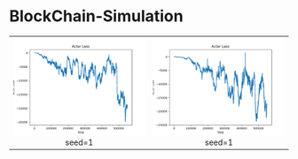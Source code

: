 # BlockChain-Simulation
<table>
    <tr>
        <td ><center><img src="https://github.com/318PowerProjection/BlockChain-Simulation/blob/main/Output/Graph/seed%3D1/actor_loss.png" >seed=1 </center></td>
        <td ><center><img src="https://github.com/318PowerProjection/BlockChain-Simulation/blob/main/Output/Graph/seed%3D2/actor_loss.png" >seed=1 </center></td>
    </tr>
</table>
